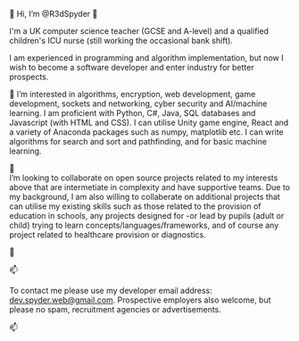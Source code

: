 👋 Hi, I’m @R3dSpyder 👋 

I'm a UK computer science teacher (GCSE and A-level) and a qualified children's ICU nurse (still working the occasional bank shift).

I am experienced in programming and algorithm implementation, but now I wish to become a software developer and enter industry for better prospects.

💞️ I’m interested in algorithms, encryption, web development, game development, sockets and networking, cyber security and AI/machine learning. I am proficient with Python, C#, Java, SQL databases and Javascript (with HTML and CSS). I can utilise Unity game engine, React and a variety of Anaconda packages such as numpy, matplotlib etc. I can write algorithms for search and sort and pathfinding, and for basic machine learning.


👀  
I’m looking to collaborate on open source projects related to my interests above that are intermetiate in complexity and have supportive teams.
Due to my background, I am also willing to collaberate on additional projects that can utilise my existing skills such as those related to the provision of education in schools, any projects designed for -or lead by pupils (adult or child) trying to learn concepts/languages/frameworks, and of course any project related to healthcare provision or diagnostics.

👀  


📫

To contact me please use my developer email address: dev.spyder.web@gmail.com. Prospective employers also welcome, but please no spam, 
recruitment agencies or advertisements. 

📫


